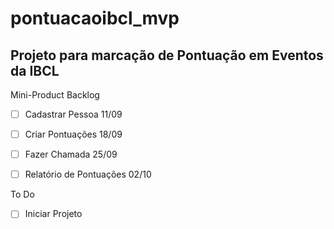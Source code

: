 # pontuacaoibcl_mvp

## Projeto para marcação de Pontuação em Eventos da IBCL 


Mini-Product Backlog
- [ ] Cadastrar Pessoa 11/09
- [ ] Criar Pontuações 18/09
- [ ] Fazer Chamada 25/09
- [ ] Relatório de Pontuações 02/10


To Do
- [ ] Iniciar Projeto
